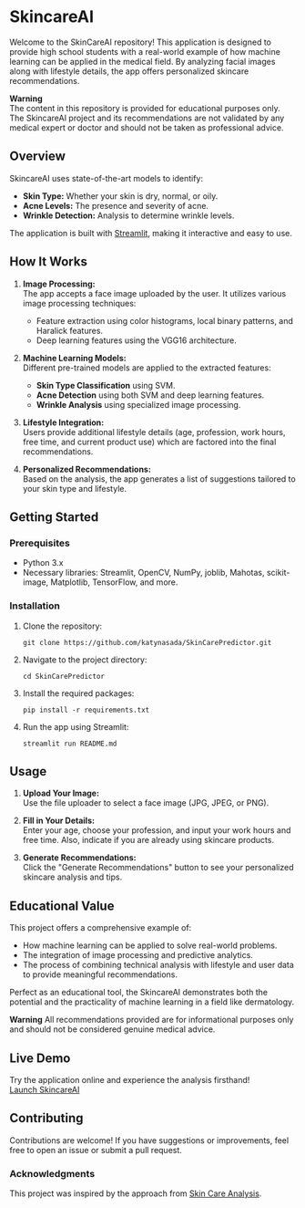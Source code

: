 # SkincareAI

Welcome to the SkinCareAI repository! This application is designed to provide high school students with a real-world example of how machine learning can be applied in the medical field. By analyzing facial images along with lifestyle details, the app offers personalized skincare recommendations.

**Warning**  
The content in this repository is provided for educational purposes only. The SkincareAI project and its recommendations are not validated by any medical expert or doctor and should not be taken as professional advice.

## Overview

SkincareAI uses state-of-the-art models to identify:
- **Skin Type:** Whether your skin is dry, normal, or oily.
- **Acne Levels:** The presence and severity of acne.
- **Wrinkle Detection:** Analysis to determine wrinkle levels.

The application is built with [Streamlit](https://streamlit.io/), making it interactive and easy to use.
## How It Works

1. **Image Processing:**  
    The app accepts a face image uploaded by the user. It utilizes various image processing techniques:
    - Feature extraction using color histograms, local binary patterns, and Haralick features.
    - Deep learning features using the VGG16 architecture.

2. **Machine Learning Models:**  
    Different pre-trained models are applied to the extracted features:
    - **Skin Type Classification** using SVM.
    - **Acne Detection** using both SVM and deep learning features.
    - **Wrinkle Analysis** using specialized image processing.

3. **Lifestyle Integration:**  
    Users provide additional lifestyle details (age, profession, work hours, free time, and current product use) which are factored into the final recommendations.

4. **Personalized Recommendations:**  
    Based on the analysis, the app generates a list of suggestions tailored to your skin type and lifestyle.

## Getting Started

### Prerequisites
- Python 3.x
- Necessary libraries: Streamlit, OpenCV, NumPy, joblib, Mahotas, scikit-image, Matplotlib, TensorFlow, and more.

### Installation
1. Clone the repository:
    ```
    git clone https://github.com/katynasada/SkinCarePredictor.git
    ```
2. Navigate to the project directory:
    ```
    cd SkinCarePredictor
    ```
3. Install the required packages:
    ```
    pip install -r requirements.txt
    ```
4. Run the app using Streamlit:
    ```
    streamlit run README.md
    ```

## Usage

1. **Upload Your Image:**  
    Use the file uploader to select a face image (JPG, JPEG, or PNG).

2. **Fill in Your Details:**  
    Enter your age, choose your profession, and input your work hours and free time. Also, indicate if you are already using skincare products.

3. **Generate Recommendations:**  
    Click the "Generate Recommendations" button to see your personalized skincare analysis and tips.

## Educational Value

This project offers a comprehensive example of:
- How machine learning can be applied to solve real-world problems.
- The integration of image processing and predictive analytics.
- The process of combining technical analysis with lifestyle and user data to provide meaningful recommendations.

Perfect as an educational tool, the SkincareAI demonstrates both the potential and the practicality of machine learning in a field like dermatology.

**Warning** All recommendations provided are for informational purposes only and should not be considered genuine medical advice.

## Live Demo

Try the application online and experience the analysis firsthand!  
[Launch SkincareAI](https://skincareanalysis-vwymbk3mtyfgzbwzafcev6.streamlit.app/)

## Contributing

Contributions are welcome! If you have suggestions or improvements, feel free to open an issue or submit a pull request.

### Acknowledgments

This project was inspired by the approach from [Skin Care Analysis](https://github.com/harishvicky-23/Skin_care_analysis/tree/main).